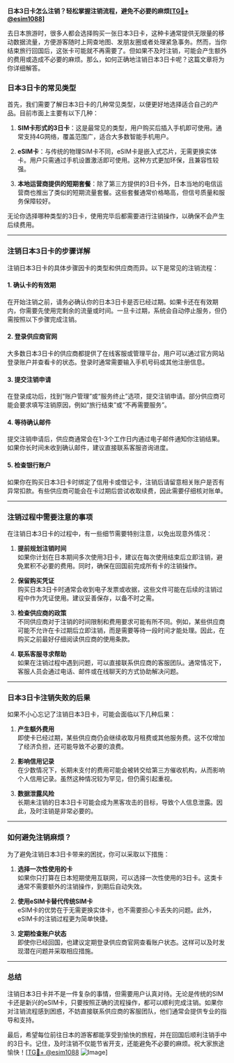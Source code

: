 **日本3日卡怎么注销？轻松掌握注销流程，避免不必要的麻烦[[TG💪+ @esim1088](https://t.me/s/esim1088)]**

去日本旅游时，很多人都会选择购买一张日本3日卡，这种卡通常提供无限量的移动数据流量，方便游客随时上网查地图、发朋友圈或者处理紧急事务。然而，当你结束旅行回国后，这张卡可能就不再需要了。但如果不及时注销，可能会产生额外的费用或造成不必要的麻烦。那么，如何正确地注销日本3日卡呢？这篇文章将为你详细解答。

### 日本3日卡的常见类型

首先，我们需要了解日本3日卡的几种常见类型，以便更好地选择适合自己的产品。目前市面上主要有以下几种：

1. **SIM卡形式的3日卡**：这是最常见的类型，用户购买后插入手机即可使用。通常支持4G网络，覆盖范围广，适合大多数智能手机用户。
   
2. **eSIM卡**：与传统的物理SIM卡不同，eSIM卡是嵌入式芯片，无需更换实体卡。用户只需通过手机设置激活即可使用。这种方式更加环保，且兼容性较强。

3. **本地运营商提供的短期套餐**：除了第三方提供的3日卡外，日本当地的电信运营商也推出了类似的短期流量套餐。这些套餐通常价格略高，但信号质量和服务保障较好。

无论你选择哪种类型的3日卡，使用完毕后都需要进行注销操作，以确保不会产生后续费用。

---

### 注销日本3日卡的步骤详解

注销日本3日卡的具体步骤因卡的类型和供应商而异。以下是常见的注销流程：

#### 1. 确认卡的有效期
在开始注销之前，请务必确认你的日本3日卡是否已经过期。如果卡还在有效期内，你需要先使用完剩余的流量或时间。一旦卡过期，系统会自动停止服务，但仍需按照以下步骤完成注销。

#### 2. 登录供应商官网
大多数日本3日卡的供应商都提供了在线客服或管理平台，用户可以通过官方网站登录账户并查看卡的状态。登录时通常需要输入手机号码或其他注册信息。

#### 3. 提交注销申请
在登录成功后，找到“账户管理”或“服务终止”选项，提交注销申请。部分供应商可能会要求填写注销原因，例如“旅行结束”或“不再需要服务”。

#### 4. 等待确认邮件
提交注销申请后，供应商通常会在1-3个工作日内通过电子邮件通知你注销结果。如果你长时间未收到确认邮件，建议直接联系客服咨询进度。

#### 5. 检查银行账户
如果你在购买日本3日卡时绑定了信用卡或借记卡，注销后请留意相关账户是否有异常扣款。有些供应商可能会在卡过期后尝试收取续费，因此需要仔细核对账单。

---

### 注销过程中需要注意的事项

在注销日本3日卡的过程中，有一些细节需要特别注意，以免出现意外情况：

1. **提前规划注销时间**  
   如果你计划在日本期间多次使用3日卡，建议在每次使用结束后立即注销，避免累积不必要的费用。同时，确保在回国前完成所有卡的注销操作。

2. **保留购买凭证**  
   购买日本3日卡时通常会收到电子发票或收据，这些文件可能在后续的注销过程中作为凭证使用。建议妥善保存，以备不时之需。

3. **检查供应商的政策**  
   不同供应商对于注销的时间限制和费用要求可能有所不同。例如，某些供应商可能不允许在卡过期后立即注销，而是需要等待一段时间才能处理。因此，在购买之前最好仔细阅读供应商的使用条款。

4. **联系客服寻求帮助**  
   如果在注销过程中遇到问题，可以直接联系供应商的客服团队。通常情况下，客服人员会通过电话、邮件或在线聊天的方式协助解决问题。

---

### 日本3日卡注销失败的后果

如果不小心忘记了注销日本3日卡，可能会面临以下几种后果：

1. **产生额外费用**  
   即使卡已经过期，某些供应商仍会继续收取月租费或其他服务费。这不仅增加了经济负担，还可能导致不必要的浪费。

2. **影响信用记录**  
   在少数情况下，长期未支付的费用可能会被转交给第三方催收机构，从而影响个人信用记录。虽然这种情况较为罕见，但仍需引起重视。

3. **数据泄露风险**  
   长期未注销的日本3日卡可能会成为黑客攻击的目标，导致个人信息泄露。因此，及时注销是非常必要的。

---

### 如何避免注销麻烦？

为了避免注销日本3日卡带来的困扰，你可以采取以下措施：

1. **选择一次性使用的卡**  
   如果你只打算在日本短期使用互联网，可以选择一次性使用的3日卡。这类卡通常不需要额外的注销操作，到期后自动失效。

2. **使用eSIM卡替代传统SIM卡**  
   eSIM卡的优势在于无需更换实体卡，也不需要担心卡丢失的问题。此外，eSIM卡的注销过程更为简单快捷。

3. **定期检查账户状态**  
   即使你已经回国，也建议定期登录供应商官网查看账户状态。这样可以及时发现潜在问题并采取相应措施。

---

### 总结

注销日本3日卡并不是一件复杂的事情，但需要用户认真对待。无论是传统的SIM卡还是新兴的eSIM卡，只要按照正确的流程操作，都可以顺利完成注销。如果你对注销流程感到困惑，不妨直接联系供应商的客服团队，他们通常会提供专业的指导和支持。

最后，希望每位前往日本的游客都能享受到愉快的旅程，并在回国后顺利注销手中的3日卡。记住，及时注销不仅能节省开支，还能避免不必要的麻烦。祝大家旅途愉快！[[TG💪+ @esim1088](https://t.me/s/esim1088) ![Image](https://i.postimg.cc/4NQfJmqS/Snipaste-2025-05-13-00-14-12.png)]